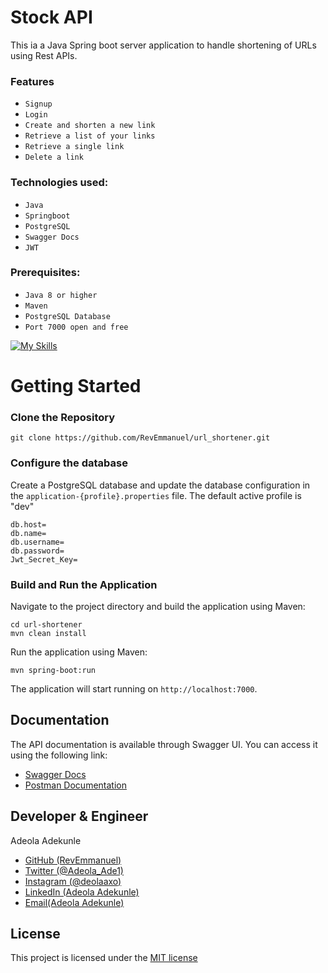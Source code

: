 # Stock API
This ia a Java Spring boot server application to handle shortening of URLs using Rest APIs.

### Features
* `Signup`
* `Login`
* `Create and shorten a new link`
* `Retrieve a list of your links`
* `Retrieve a single link`
* `Delete a link`

### Technologies used:
* `Java`
* `Springboot`
* `PostgreSQL`
* `Swagger Docs`
* `JWT`

### Prerequisites:
* `Java 8 or higher`
* `Maven`
* `PostgreSQL Database`
* `Port 7000 open and free`

[![My Skills](https://skillicons.dev/icons?i=java,spring,mysql,postgresql,postman)](https://skillicons.dev)

# Getting Started
### Clone the Repository
```
git clone https://github.com/RevEmmanuel/url_shortener.git 
```

### Configure the database
Create a PostgreSQL database and update the database configuration in the `application-{profile}.properties` file. The default active profile is "dev"
```properties
db.host=
db.name=
db.username=
db.password=
Jwt_Secret_Key=
```

### Build and Run the Application
Navigate to the project directory and build the application using Maven:
```
cd url-shortener
mvn clean install
```
Run the application using Maven:
```
mvn spring-boot:run
```
The application will start running on `http://localhost:7000`.

## Documentation
The API documentation is available through Swagger UI. You can access it using the following link:
* [Swagger Docs](http://localhost:8080/swagger-ui.html)
* [Postman Documentation](https://bit.ly/revemmanuel-urlshortener)

## Developer & Engineer
Adeola Adekunle
* [GitHub (RevEmmanuel)](https://github.com/RevEmmanuel)
* [Twitter (@Adeola_Ade1)](https://twitter.com/Adeola_Ade1)
* [Instagram (@deolaaxo)](https://www.instagram.com/deolaaxo/)
* [LinkedIn (Adeola Adekunle)](https://www.linkedin.com/in/adeola-adekunle-emmanuel/)
* [Email(Adeola Adekunle)](mailto:adeolaae1@gmail.com)

## License
This project is licensed under the [MIT license](https://opensource.org/license/mit/)
